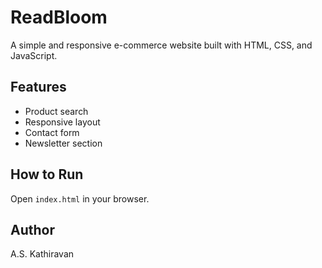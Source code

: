 # ReadBloom

A simple and responsive e-commerce website built with HTML, CSS, and JavaScript.

## Features

- Product search
- Responsive layout
- Contact form
- Newsletter section

## How to Run

Open `index.html` in your browser.

## Author

A.S. Kathiravan
